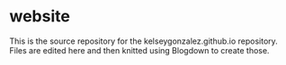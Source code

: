 # website
 This is the source repository for the kelseygonzalez.github.io repository. Files are edited here and then knitted using Blogdown to create those. 

